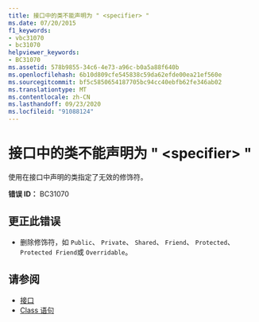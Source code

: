 ```yaml
---
title: 接口中的类不能声明为 " <specifier> "
ms.date: 07/20/2015
f1_keywords:
- vbc31070
- bc31070
helpviewer_keywords:
- BC31070
ms.assetid: 578b9855-34c6-4e73-a96c-b0a5a88f640b
ms.openlocfilehash: 6b10d809cfe545838c59da62efde00ea21ef560e
ms.sourcegitcommit: bf5c5850654187705bc94cc40ebfb62fe346ab02
ms.translationtype: MT
ms.contentlocale: zh-CN
ms.lasthandoff: 09/23/2020
ms.locfileid: "91088124"
---
```

# <a name="class-in-an-interface-cannot-be-declared-specifier"></a>接口中的类不能声明为 " \<specifier> "

使用在接口中声明的类指定了无效的修饰符。  
  
 **错误 ID：** BC31070  
  
## <a name="to-correct-this-error"></a>更正此错误  
  
- 删除修饰符，如 `Public`、 `Private`、 `Shared`、 `Friend`、 `Protected`、 `Protected Friend`或 `Overridable`。  
  
## <a name="see-also"></a>请参阅

- [接口](../programming-guide/language-features/interfaces/index.md)
- [Class 语句](../language-reference/statements/class-statement.md)
